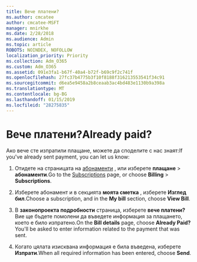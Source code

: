 ```yaml
---
title: Вече платени?
ms.author: cmcatee
author: cmcatee-MSFT
manager: mnirkhe
ms.date: 2/28/2018
ms.audience: Admin
ms.topic: article
ROBOTS: NOINDEX, NOFOLLOW
localization_priority: Priority
ms.collection: Adm_O365
ms.custom: Adm_O365
ms.assetid: 091e3fa1-b67f-40a4-b72f-b69c9f2c741f
ms.openlocfilehash: 27fc37b4775b3f10f8188f316213553541f34c91
ms.sourcegitcommit: d6ea5e9458a2b8ceaab3ac4bd483e1130b9a398a
ms.translationtype: MT
ms.contentlocale: bg-BG
ms.lasthandoff: 01/15/2019
ms.locfileid: "28275835"
---
```

# <a name="already-paid"></a><span data-ttu-id="a3f52-102">Вече платени?</span><span class="sxs-lookup"><span data-stu-id="a3f52-102">Already paid?</span></span>

<span data-ttu-id="a3f52-103">Ако вече сте изпратили плащане, можете да споделите с нас знаят:</span><span class="sxs-lookup"><span data-stu-id="a3f52-103">If you've already sent payment, you can let us know:</span></span>
  
1. <span data-ttu-id="a3f52-104">Отидете на страницата на [абонаменти](https://go.microsoft.com/fwlink/p/?linkid=842054) , или изберете **плащане** \> **абонаменти**.</span><span class="sxs-lookup"><span data-stu-id="a3f52-104">Go to the [Subscriptions](https://go.microsoft.com/fwlink/p/?linkid=842054) page, or choose **Billing** \> **Subscriptions**.</span></span>
    
2. <span data-ttu-id="a3f52-105">Изберете абонамент и в секцията **моята сметка** , изберете **Изглед бил**.</span><span class="sxs-lookup"><span data-stu-id="a3f52-105">Choose a subscription, and in the **My bill** section, choose **View Bill**.</span></span>
    
3. <span data-ttu-id="a3f52-p101">В **законопроекта подробности** страница, изберете **вече платени?** Вие ще бъдете помолени да въведете информация за плащането, което е било изпратено.</span><span class="sxs-lookup"><span data-stu-id="a3f52-p101">On the **Bill details** page, choose **Already Paid?** You'll be asked to enter information related to the payment that was sent.</span></span> 
    
4. <span data-ttu-id="a3f52-108">Когато цялата изисквана информация е била въведена, изберете **Изпрати**.</span><span class="sxs-lookup"><span data-stu-id="a3f52-108">When all required information has been entered, choose **Send**.</span></span>
    

